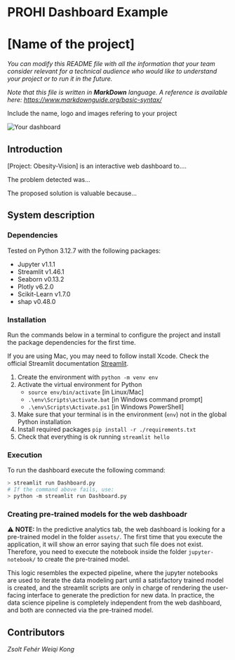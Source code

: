 # PROHI Dashboard Example

# [Name of the project]

_You can modify this README file with all the information that your team consider relevant for a technical audience who would like to understand your project or to run it in the future._

_Note that this file is written in **MarkDown** language. A reference is available here: <https://www.markdownguide.org/basic-syntax/>_

Include the name, logo and images refering to your project

![Your dashboard](./assets/example-image.jpg)

## Introduction

[Project: Obesity-Vision] is an interactive web dashboard to....

The problem detected was...

The proposed solution is valuable because...

## System description

### Dependencies

Tested on Python 3.12.7 with the following packages:
  - Jupyter v1.1.1
  - Streamlit v1.46.1
  - Seaborn v0.13.2
  - Plotly v6.2.0
  - Scikit-Learn v1.7.0
  - shap v0.48.0

### Installation

Run the commands below in a terminal to configure the project and install the package dependencies for the first time.

If you are using Mac, you may need to follow install Xcode. Check the official Streamlit documentation [Streamlit](https://docs.streamlit.io/get-started/installation/command-line#prerequisites).

1. Create the environment with `python -m venv env`
2. Activate the virtual environment for Python
   - `source env/bin/activate` [in Linux/Mac]
   - `.\env\Scripts\activate.bat` [in Windows command prompt]
   - `.\env\Scripts\Activate.ps1` [in Windows PowerShell]
3. Make sure that your terminal is in the environment (`env`) not in the global Python installation
4. Install required packages `pip install -r ./requirements.txt`
5. Check that everything is ok running `streamlit hello`

### Execution

To run the dashboard execute the following command:

``` bash
> streamlit run Dashboard.py
# If the command above fails, use:
> python -m streamlit run Dashboard.py
```

### Creating pre-trained models for the web dashboadr

⚠️ **NOTE:** In the predictive analytics tab, the web dashboard is looking for a pre-trained model in the folder `assets/`. The first time that you execute the application, it will show an error saying that such file does not exist. Therefore, you need to execute the notebook inside the folder `jupyter-notebook/` to create the pre-trained model.

This logic resembles the expected pipeline, where the jupyter notebooks are used to iterate the data modeling part until a satisfactory trained model is created, and the streamlit scripts are only in charge of rendering the user-facing interface to generate the prediction for new data. In practice, the data science pipeline is completely independent from the web dashboard, and both are connected via the pre-trained model. 

## Contributors

_Zsolt Fehér_
_Weiqi Kong_